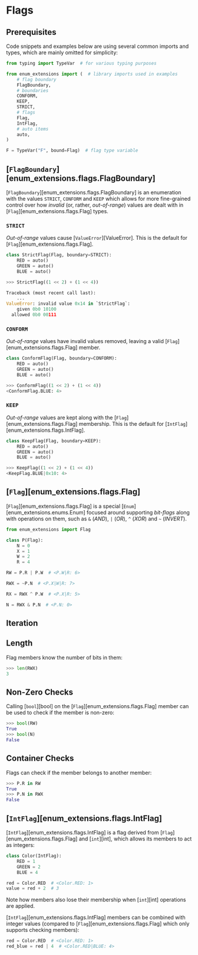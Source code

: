 # Flags

## Prerequisites

Code snippets and examples below are using several common imports and types,
which are mainly omitted for simplicity:

```python
from typing import TypeVar  # for various typing purposes

from enum_extensions import (  # library imports used in examples
    # flag boundary
    FlagBoundary,
    # boundaries
    CONFORM,
    KEEP,
    STRICT,
    # flags
    Flag,
    IntFlag,
    # auto items
    auto,
)

F = TypeVar("F", bound=Flag)  # flag type variable
```

## [`FlagBoundary`][enum_extensions.flags.FlagBoundary]

[`FlagBoundary`][enum_extensions.flags.FlagBoundary] is an enumeration
with the values `STRICT`, `CONFORM` and `KEEP` which allows for
more fine-grained control over how *invalid* (or, rather, *out-of-range*)
values are dealt with in [`Flag`][enum_extensions.flags.Flag] types.

### `STRICT`

*Out-of-range* values cause [`ValueError`][ValueError].
This is the default for [`Flag`][enum_extensions.flags.Flag].

```python
class StrictFlag(Flag, boundary=STRICT):
    RED = auto()
    GREEN = auto()
    BLUE = auto()
```

```python
>>> StrictFlag((1 << 2) + (1 << 4))

Traceback (most recent call last):
    ...
ValueError: invalid value 0x14 in `StrictFlag`:
    given 0b0 10100
  allowed 0b0 00111
```

### `CONFORM`

*Out-of-range* values have invalid values removed, leaving a valid
[`Flag`][enum_extensions.flags.Flag] member.

```python
class ConformFlag(Flag, boundary=CONFORM):
    RED = auto()
    GREEN = auto()
    BLUE = auto()
```

```python
>>> ConformFlag((1 << 2) + (1 << 4))
<ConformFlag.BLUE: 4>
```

### `KEEP`

*Out-of-range* values are kept along with the
[`Flag`][enum_extensions.flags.Flag] membership.
This is the default for [`IntFlag`][enum_extensions.flags.IntFlag].

```python
class KeepFlag(Flag, boundary=KEEP):
    RED = auto()
    GREEN = auto()
    BLUE = auto()
```

```python
>>> KeepFlag((1 << 2) + (1 << 4))
<KeepFlag.BLUE|0x10: 4>
```

## [`Flag`][enum_extensions.flags.Flag]

[`Flag`][enum_extensions.flags.Flag] is a special [`Enum`][enum_extensions.enums.Enum]
focused around supporting *bit-flags* along with operations on them, such as `&` (*AND*),
`|` (*OR*), `^` (*XOR*) and `~` (*INVERT*).

```python
from enum_extensions import Flag

class P(Flag):
    N = 0
    X = 1
    W = 2
    R = 4

RW = P.R | P.W  # <P.W|R: 6>

RWX = ~P.N  # <P.X|W|R: 7>

RX = RWX ^ P.W  # <P.X|R: 5>

N = RWX & P.N  # <P.N: 0>
```

## Iteration

## Length

Flag members know the number of bits in them:

```python
>>> len(RWX)
3
```

## Non-Zero Checks

Calling [`bool`][bool] on the [`Flag`][enum_extensions.flags.Flag] member can be used to check
if the member is non-zero:

```python
>>> bool(RW)
True
>>> bool(N)
False
```

## Container Checks

Flags can check if the member belongs to another member:

```python
>>> P.R in RW
True
>>> P.N in RWX
False
```

## [`IntFlag`][enum_extensions.flags.IntFlag]

[`IntFlag`][enum_extensions.flags.IntFlag] is a flag derived from
[`Flag`][enum_extensions.flags.Flag] and [`int`][int], which allows its members to act as integers:

```python
class Color(IntFlag):
    RED = 1
    GREEN = 2
    BLUE = 4

red = Color.RED  # <Color.RED: 1>
value = red + 2  # 3
```

Note how members also lose their membership when [`int`][int] operations are applied.

[`IntFlag`][enum_extensions.flags.IntFlag] members can be combined with integer values
(compared to [`Flag`][enum_extensions.flags.Flag] which only supports checking members):

```python
red = Color.RED  # <Color.RED: 1>
red_blue = red | 4  # <Color.RED|BLUE: 4>
```

